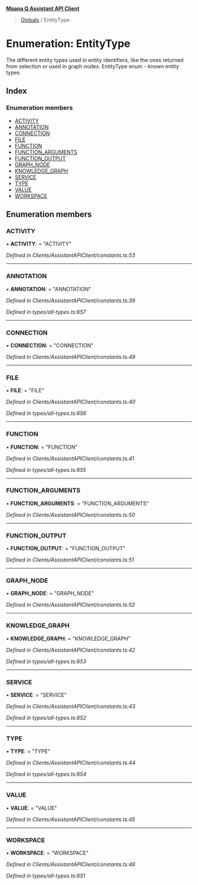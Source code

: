 **[Maana Q Assistant API Client](../README.md)**

> [Globals](../README.md) / EntityType

# Enumeration: EntityType

The different entity types used in entity identifiers, like the ones returned
from selection or used in graph nodes.
EntityType enum - known entity types

## Index

### Enumeration members

* [ACTIVITY](entitytype.md#activity)
* [ANNOTATION](entitytype.md#annotation)
* [CONNECTION](entitytype.md#connection)
* [FILE](entitytype.md#file)
* [FUNCTION](entitytype.md#function)
* [FUNCTION\_ARGUMENTS](entitytype.md#function_arguments)
* [FUNCTION\_OUTPUT](entitytype.md#function_output)
* [GRAPH\_NODE](entitytype.md#graph_node)
* [KNOWLEDGE\_GRAPH](entitytype.md#knowledge_graph)
* [SERVICE](entitytype.md#service)
* [TYPE](entitytype.md#type)
* [VALUE](entitytype.md#value)
* [WORKSPACE](entitytype.md#workspace)

## Enumeration members

### ACTIVITY

•  **ACTIVITY**:  = "ACTIVITY"

*Defined in Clients/AssistantAPIClient/constants.ts:53*

___

### ANNOTATION

•  **ANNOTATION**:  = "ANNOTATION"

*Defined in Clients/AssistantAPIClient/constants.ts:39*

*Defined in types/all-types.ts:657*

___

### CONNECTION

•  **CONNECTION**:  = "CONNECTION"

*Defined in Clients/AssistantAPIClient/constants.ts:49*

___

### FILE

•  **FILE**:  = "FILE"

*Defined in Clients/AssistantAPIClient/constants.ts:40*

*Defined in types/all-types.ts:656*

___

### FUNCTION

•  **FUNCTION**:  = "FUNCTION"

*Defined in Clients/AssistantAPIClient/constants.ts:41*

*Defined in types/all-types.ts:655*

___

### FUNCTION\_ARGUMENTS

•  **FUNCTION\_ARGUMENTS**:  = "FUNCTION\_ARGUMENTS"

*Defined in Clients/AssistantAPIClient/constants.ts:50*

___

### FUNCTION\_OUTPUT

•  **FUNCTION\_OUTPUT**:  = "FUNCTION\_OUTPUT"

*Defined in Clients/AssistantAPIClient/constants.ts:51*

___

### GRAPH\_NODE

•  **GRAPH\_NODE**:  = "GRAPH\_NODE"

*Defined in Clients/AssistantAPIClient/constants.ts:52*

___

### KNOWLEDGE\_GRAPH

•  **KNOWLEDGE\_GRAPH**:  = "KNOWLEDGE\_GRAPH"

*Defined in Clients/AssistantAPIClient/constants.ts:42*

*Defined in types/all-types.ts:653*

___

### SERVICE

•  **SERVICE**:  = "SERVICE"

*Defined in Clients/AssistantAPIClient/constants.ts:43*

*Defined in types/all-types.ts:652*

___

### TYPE

•  **TYPE**:  = "TYPE"

*Defined in Clients/AssistantAPIClient/constants.ts:44*

*Defined in types/all-types.ts:654*

___

### VALUE

•  **VALUE**:  = "VALUE"

*Defined in Clients/AssistantAPIClient/constants.ts:45*

___

### WORKSPACE

•  **WORKSPACE**:  = "WORKSPACE"

*Defined in Clients/AssistantAPIClient/constants.ts:46*

*Defined in types/all-types.ts:651*
